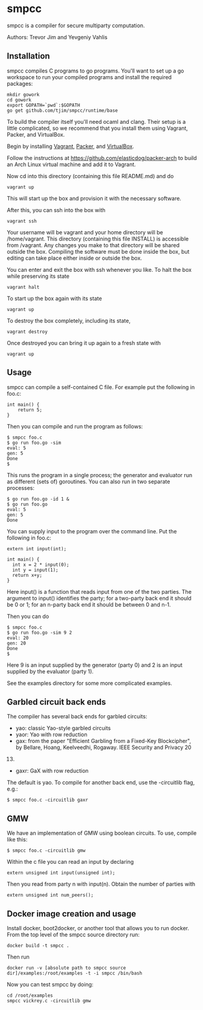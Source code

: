smpcc
=====

smpcc is a compiler for secure multiparty computation.

Authors: Trevor Jim and Yevgeniy Vahlis

## Installation

smpcc compiles C programs to go programs.  You'll want to set up a go
workspace to run your compiled programs and install the required
packages:

    mkdir gowork
    cd gowork
    export GOPATH=`pwd`:$GOPATH
    go get github.com/tjim/smpcc/runtime/base

To build the compiler itself you'll need ocaml and clang.  Their setup
is a little complicated, so we recommend that you install them using
Vagrant, Packer, and VirtualBox.

Begin by installing [Vagrant](http://www.vagrantup.com/),
[Packer](http://www.packer.io/), and
[VirtualBox](https://www.virtualbox.org/).

Follow the instructions at <https://github.com/elasticdog/packer-arch>
to build an Arch Linux virtual machine and add it to Vagrant.

Now cd into this directory (containing this file README.md) and do

    vagrant up

This will start up the box and provision it with the necessary software.

After this, you can ssh into the box with

    vagrant ssh

Your username will be vagrant and your home directory will be
/home/vagrant.  This directory (containing this file INSTALL) is
accessible from /vagrant.  Any changes you make to that directory will
be shared outside the box.  Compiling the software must be done inside
the box, but editing can take place either inside or outside the box.

You can enter and exit the box with ssh whenever you like.  To halt
the box while preserving its state

    vagrant halt

To start up the box again with its state

    vagrant up

To destroy the box completely, including its state,

    vagrant destroy

Once destroyed you can bring it up again to a fresh state with

    vagrant up

## Usage

smpcc can compile a self-contained C file.  For example put the
following in foo.c:

    int main() {
        return 5;
    }

Then you can compile and run the program as follows:

    $ smpcc foo.c
    $ go run foo.go -sim
    eval: 5
    gen: 5
    Done
    $

This runs the program in a single process; the generator and evaluator
run as different (sets of) goroutines.  You can also run in two separate processes:

    $ go run foo.go -id 1 &
    $ go run foo.go
    eval: 5
    gen: 5
    Done

You can supply input to the program over the command line.  Put the
following in foo.c:

    extern int input(int);

    int main() {
      int x = 2 * input(0);
      int y = input(1);
      return x+y;
    }

Here input() is a function that reads input from one of the two
parties.  The argument to input() identifies the party; for a
two-party back end it should be 0 or 1; for an n-party back end it
should be between 0 and n-1.

Then you can do

    $ smpcc foo.c
    $ go run foo.go -sim 9 2
    eval: 20
    gen: 20
    Done
    $

Here 9 is an input supplied by the generator (party 0) and 2 is an
input supplied by the evaluator (party 1).

See the examples directory for some more complicated examples.

## Garbled circuit back ends

The compiler has several back ends for garbled circuits:

* yao: classic Yao-style garbled circuits
* yaor: Yao with row reduction
* gax: from the paper "Efficient Garbling from a Fixed-Key Blockcipher", by Bellare, Hoang, Keelveedhi, Rogaway. IEEE Security and Privacy 20
13.
* gaxr: GaX with row reduction

The default is yao.  To compile for another back end, use the
-circuitlib flag, e.g.:

    $ smpcc foo.c -circuitlib gaxr

## GMW

We have an implementation of GMW using boolean circuits.
To use, compile like this:

    $ smpcc foo.c -circuitlib gmw

Within the c file you can read an input by declaring

    extern unsigned int input(unsigned int);

Then you read from party n with input(n).  Obtain the number of parties with

    extern unsigned int num_peers();

## Docker image creation and usage

Install docker, boot2docker, or another tool that allows you to run docker.
From the top level of the smpcc source directory run:

    docker build -t smpcc .

Then run 

    docker run -v [absolute path to smpcc source dir]/examples:/root/examples -t -i smpcc /bin/bash 

Now you can test smpcc by doing:

    cd /root/examples
    smpcc vickrey.c -circuitlib gmw